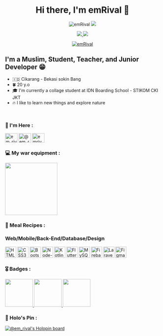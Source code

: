 <h1 align="center">Hi there, I'm emRival 👋</h1>

<p align="center"> <img src="https://komarev.com/ghpvc/?username=emRival&label=Profile%20views&color=0e75b6&style=flat" alt="emRival" /> <a href="https://wakatime.com/@1c91a63c-2af2-4dd6-b92d-97988e8ae2e6"> <img src="https://wakatime.com/badge/user/1ae5f7a1-269e-4114-aa66-e711b8b0204d.svg"/> </a> </p>



<p align="center"> <a href="https://www.youtube.com/channel/UCdQCvC2fL29rr46vpeOSd7w" </a><img src="https://img.shields.io/youtube/channel/subscribers/UCdQCvC2fL29rr46vpeOSd7w?label=Subscrabers&logo=Youtube&style=for-the-badge" />  <img src="https://img.shields.io/github/followers/emRival?label=Followers&logo=Github&style=for-the-badge" /> </p>
<p align="center"><a href="https://github.com/ryo-ma/github-profile-trophy"><img src="https://github-profile-trophy.vercel.app/?username=emRival&row=1&no-frame=true" alt="emRival" /></a></p>

## I'm a Muslim, Student, Teacher, and Junior Developer 😁

- 🇮🇩 Cikarang - Bekasi sokin Bang
- 🍀 20 y.o
- 🎓 I'm currently a collage student at IDN Boarding School - STIKOM CKI JKT
- 🔥 I like to learn new things and explore nature

<br>

### 🙌 I'm Here :
<p align="left">
<a href="https://instagram.com/em_rival" target="blank"><img align="center" src="https://raw.githubusercontent.com/rahuldkjain/github-profile-readme-generator/master/src/images/icons/Social/instagram.svg" alt="em_rival" height="30" width="40" /></a>
<a href="https://medium.com/@em_rival" target="blank"><img align="center" src="https://raw.githubusercontent.com/rahuldkjain/github-profile-readme-generator/master/src/images/icons/Social/medium.svg" alt="@em_rival" height="30" width="40" /></a>
<a href="https://dev.to/emrival" target="blank"><img align="center" src="https://cdn.jsdelivr.net/npm/simple-icons@3.0.1/icons/dev-dot-to.svg" alt="emrival" height="30" width="40" /></a>
</p>

### 💻  My war equipment :
<img width="170px"  src="https://img.shields.io/badge/Apple-MacBook_Pro_M1_2020-2?label=Apple&logo=Apple&style=for-the-badge" />

### 🍳 Meal Recipes :

<p align="left">
<h3>Web/Mobile/Back-End/Database/Design</h3>
<a href="https://developer.mozilla.org/en-US/docs/Glossary/HTML5" target="_blank" rel="noreferrer"><img src="https://raw.githubusercontent.com/danielcranney/readme-generator/main/public/icons/skills/html5-colored.svg" width="36" height="36" alt="HTML5" /></a>
<a href="https://www.w3.org/TR/CSS/#css" target="_blank" rel="noreferrer"><img src="https://raw.githubusercontent.com/danielcranney/readme-generator/main/public/icons/skills/css3-colored.svg" width="36" height="36" alt="CSS3" /></a>
<a href="https://getbootstrap.com/" target="_blank" rel="noreferrer"><img src="https://raw.githubusercontent.com/danielcranney/readme-generator/main/public/icons/skills/bootstrap-colored.svg" width="36" height="36" alt="Bootstrap" /></a>
<a href="https://node.com/" target="_blank" rel="noreferrer"><img src="https://raw.githubusercontent.com/danielcranney/readme-generator/main/public/icons/skills/nodejs-colored.svg" width="36" height="36" alt="Node-js" /></a>
<a href="https://kotlinlang.org/" target="_blank" rel="noreferrer"><img src="https://raw.githubusercontent.com/danielcranney/readme-generator/main/public/icons/skills/kotlin-colored.svg" width="36" height="36" alt="Kotlin" /></a>
<a href="https://flutter.dev/" target="_blank" rel="noreferrer"><img src="https://raw.githubusercontent.com/danielcranney/readme-generator/main/public/icons/skills/flutter-colored.svg" width="36" height="36" alt="Flutter" /></a>
<a href="https://www.mysql.com/" target="_blank" rel="noreferrer"><img src="https://raw.githubusercontent.com/danielcranney/readme-generator/main/public/icons/skills/mysql-colored.svg" width="36" height="36" alt="MySQL" /></a>
<a href="https://firebase.google.com/" target="_blank" rel="noreferrer"><img src="https://raw.githubusercontent.com/danielcranney/readme-generator/main/public/icons/skills/firebase-colored.svg" width="36" height="36" alt="Firebase" /></a>
<a href="https://laravel.com/" target="_blank" rel="noreferrer"><img src="https://raw.githubusercontent.com/danielcranney/readme-generator/main/public/icons/skills/laravel-colored.svg" width="36" height="36" alt="Laravel" /></a>
<a href="https://www.figma.com/" target="_blank" rel="noreferrer"><img src="https://raw.githubusercontent.com/danielcranney/readme-generator/main/public/icons/skills/figma-colored.svg" width="36" height="36" alt="Figma" /></a>
</p>

### 🎖️ Badges :

<div>
  <a href="https://www.cloudskillsboost.google/public_profiles/8d99796b-c140-4242-b585-2eb8ac63bc06" target="_blank">
      <img src="https://templates.images.credential.net/16590187933301617801540872729153.png" width="90" height="90" />
  </a>
  <a href="https://www.credly.com/earner/earned/badge/57bc9569-8a74-4a75-b1e7-c0f472d62fa3" target="_blank">
      <img src="https://images.credly.com/images/ae2f5bae-b110-4ea1-8e26-77cf5f76c81e/GCC_badge_IT_Support_1000x1000.png" width="90" height="90" />
  </a>
  <a href="https://dev.to/emrival" target="_blank">
      <img src="https://dev-to-uploads.s3.amazonaws.com/uploads/badge/badge_image/131/hacktoberfest-2021-badge.png" width="90" height="90" />
  </a>
</div>

### 🦖 Holo's Pin :

[![@em_rival's Holopin board](https://holopin.me/em_rival)](https://holopin.io/@em_rival)
